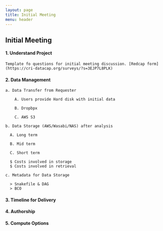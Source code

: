 ```yaml
---
layout: page
title: Initial Meeting
menu: header
---
```


## Initial Meeting

#### 1. Understand Project

    Template fo questions for initial meeting discussion. [Redcap form](https://cri-datacap.org/surveys/?s=3EJP7L8PLK)

#### 2. Data Management

    a. Data Transfer from Requester
        
        A. Users provide Hard disk with initial data
        
        B. Dropbpx
        
        C. AWS S3
  
    b. Data Storage (AWS/Wasabi/NAS) after analysis
  
      A. Long term
    
      B. Mid term
    
      C. Short term
    
      $ Costs involved in storage
      $ Costs involved in retrieval
    
    c. Metadata for Data Storage
    
      > Snakefile & DAG
      > BCO

#### 3. Timeline for Delivery


#### 4. Authorship


#### 5. Compute Options

